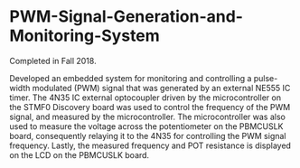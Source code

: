 # PWM-Signal-Generation-and-Monitoring-System

Completed in Fall 2018.

Developed an embedded system for monitoring and controlling a pulse-width modulated (PWM) signal that was generated by an external NE555 IC timer. The 4N35 IC external optocoupler driven by the microcontroller on the STMF0 Discovery board was used to control the frequency of the PWM signal, and measured by the microcontroller. The microcontroller was also used to measure the voltage across the potentiometer on the PBMCUSLK board, consequently relaying it to the 4N35 for controlling the PWM signal frequency. Lastly, the measured frequency and POT resistance is displayed on the LCD on the PBMCUSLK board. 
